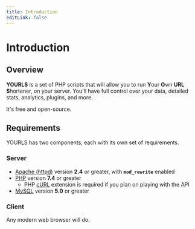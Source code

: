 ```yaml
---
title: Introduction
editLink: false
---
```


# Introduction

## Overview

**YOURLS** is a set of PHP scripts that will allow you to run **Y**our **O**wn **URL** **S**hortener, on your server.
You'll have full control over your data, detailed stats, analytics, plugins, and more.

It's free and open-source.

## Requirements

YOURLS has two components, each with its own set of requirements.

### Server

- [Apache (httpd)](https://httpd.apache.org/) version **2.4** or greater, with **`mod_rewrite`** enabled
- [PHP](https://secure.php.net/) version **7.4** or greater
  - PHP [cURL](http://www.php.net/curl) extension is required if you plan on playing with the API
- [MySQL](https://www.mysql.com/) version **5.0** or greater

### Client

Any modern web browser will do.
